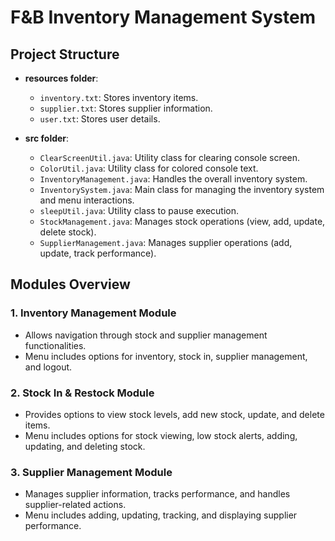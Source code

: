 # F&B Inventory Management System

## Project Structure

- **resources folder**:
  - `inventory.txt`: Stores inventory items.
  - `supplier.txt`: Stores supplier information.
  - `user.txt`: Stores user details.

- **src folder**:
  - `ClearScreenUtil.java`: Utility class for clearing console screen.
  - `ColorUtil.java`: Utility class for colored console text.
  - `InventoryManagement.java`: Handles the overall inventory system.
  - `InventorySystem.java`: Main class for managing the inventory system and menu interactions.
  - `sleepUtil.java`: Utility class to pause execution.
  - `StockManagement.java`: Manages stock operations (view, add, update, delete stock).
  - `SupplierManagement.java`: Manages supplier operations (add, update, track performance).

## Modules Overview

### 1. Inventory Management Module
- Allows navigation through stock and supplier management functionalities.
- Menu includes options for inventory, stock in, supplier management, and logout.

### 2. Stock In & Restock Module
- Provides options to view stock levels, add new stock, update, and delete items.
- Menu includes options for stock viewing, low stock alerts, adding, updating, and deleting stock.

### 3. Supplier Management Module
- Manages supplier information, tracks performance, and handles supplier-related actions.
- Menu includes adding, updating, tracking, and displaying supplier performance.

